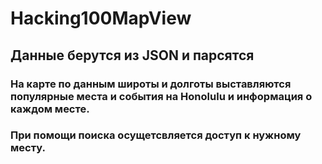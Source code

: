 # Hacking100MapView
## Данные берутся из JSON и парсятся 
### На карте по данным широты и долготы выставляются популярные места и события на Honolulu и информация о каждом месте.
### При помощи поиска осущетсвляется доступ к нужному месту. 
